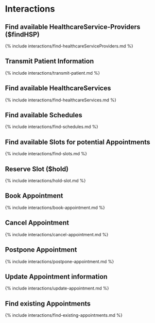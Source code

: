 # Interactions

## Find available HealthcareService-Providers ($findHSP)
{% include interactions/find-healthcareServiceProviders.md %}
## Transmit Patient Information
{% include interactions/transmit-patient.md %}
## Find available HealthcareServices
{% include interactions/find-healthcareServices.md %}
## Find available Schedules
{% include interactions/find-schedules.md %}
## Find available Slots for potential Appointments
{% include interactions/find-slots.md %}
## Reserve Slot ($hold)
{% include interactions/hold-slot.md %}
## Book Appointment
{% include interactions/book-appointment.md %}
## Cancel Appointment
{% include interactions/cancel-appointment.md %}
## Postpone Appointment
{% include interactions/postpone-appointment.md %}
## Update Appointment information
{% include interactions/update-appointment.md %}
## Find existing Appointments
{% include interactions/find-existing-appointments.md %}